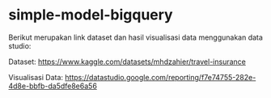 # simple-model-bigquery

Berikut merupakan link dataset dan hasil visualisasi data menggunakan data studio:

Dataset:
https://www.kaggle.com/datasets/mhdzahier/travel-insurance 

Visualisasi Data:
https://datastudio.google.com/reporting/f7e74755-282e-4d8e-bbfb-da5dfe8e6a56


